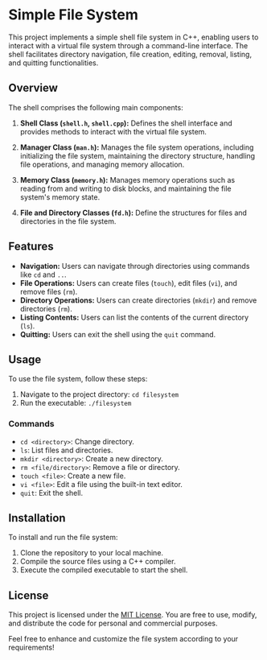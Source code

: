 # Simple File System

This project implements a simple shell file system in C++, enabling users to interact with a virtual file system through a command-line interface. The shell facilitates directory navigation, file creation, editing, removal, listing, and quitting functionalities.

## Overview

The shell comprises the following main components:

1. **Shell Class (`shell.h`, `shell.cpp`):** Defines the shell interface and provides methods to interact with the virtual file system.

2. **Manager Class (`man.h`):** Manages the file system operations, including initializing the file system, maintaining the directory structure, handling file operations, and managing memory allocation.

3. **Memory Class (`memory.h`):** Manages memory operations such as reading from and writing to disk blocks, and maintaining the file system's memory state.

4. **File and Directory Classes (`fd.h`):** Define the structures for files and directories in the file system.

## Features

- **Navigation:** Users can navigate through directories using commands like `cd` and `..`.
- **File Operations:** Users can create files (`touch`), edit files (`vi`), and remove files (`rm`).
- **Directory Operations:** Users can create directories (`mkdir`) and remove directories (`rm`).
- **Listing Contents:** Users can list the contents of the current directory (`ls`).
- **Quitting:** Users can exit the shell using the `quit` command.

## Usage

To use the file system, follow these steps:

1. Navigate to the project directory: `cd filesystem`
2. Run the executable: `./filesystem`

### Commands

- `cd <directory>`: Change directory.
- `ls`: List files and directories.
- `mkdir <directory>`: Create a new directory.
- `rm <file/directory>`: Remove a file or directory.
- `touch <file>`: Create a new file.
- `vi <file>`: Edit a file using the built-in text editor.
- `quit`: Exit the shell.

## Installation

To install and run the file system:

1. Clone the repository to your local machine.
2. Compile the source files using a C++ compiler.
3. Execute the compiled executable to start the shell.

## License

This project is licensed under the [MIT License](LICENSE). You are free to use, modify, and distribute the code for personal and commercial purposes.

Feel free to enhance and customize the file system according to your requirements!